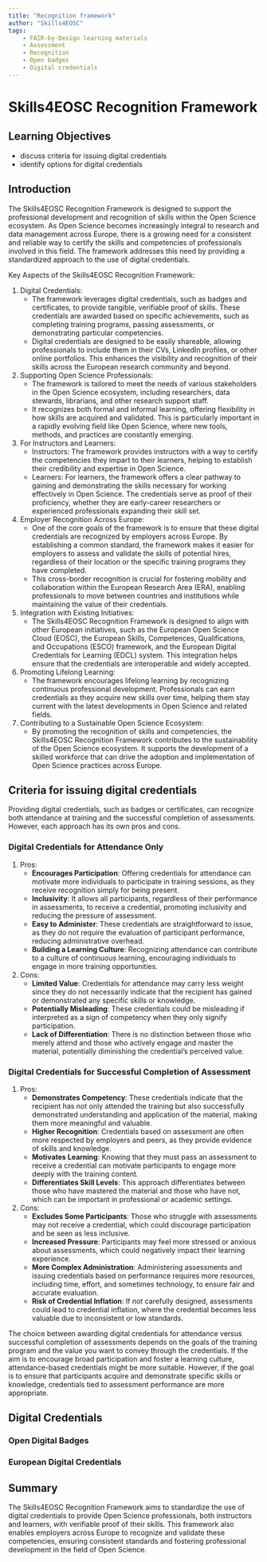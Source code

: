 ```yaml
---
title: "Recognition framework"
author: "Skills4EOSC"
tags: 
    - FAIR-by-Design learning materials
    - Assessment
    - Recognition
    - Open badges
    - Digital credentials
---
```


# Skills4EOSC Recognition Framework

## Learning Objectives

- discuss criteria for issuing digital credentials
- identify options for digital credentials


## Introduction

The Skills4EOSC Recognition Framework is designed to support the professional development and recognition of skills within the Open Science ecosystem. As Open Science becomes increasingly integral to research and data management across Europe, there is a growing need for a consistent and reliable way to certify the skills and competencies of professionals involved in this field. The framework addresses this need by providing a standardized approach to the use of digital credentials.

Key Aspects of the Skills4EOSC Recognition Framework:

1. Digital Credentials:
    - The framework leverages digital credentials, such as badges and certificates, to provide tangible, verifiable proof of skills. These credentials are awarded based on specific achievements, such as completing training programs, passing assessments, or demonstrating particular competencies.
	- Digital credentials are designed to be easily shareable, allowing professionals to include them in their CVs, LinkedIn profiles, or other online portfolios. This enhances the visibility and recognition of their skills across the European research community and beyond.
2. Supporting Open Science Professionals:
	- The framework is tailored to meet the needs of various stakeholders in the Open Science ecosystem, including researchers, data stewards, librarians, and other research support staff.
	- It recognizes both formal and informal learning, offering flexibility in how skills are acquired and validated. This is particularly important in a rapidly evolving field like Open Science, where new tools, methods, and practices are constantly emerging.
3. For Instructors and Learners:
	- Instructors: The framework provides instructors with a way to certify the competencies they impart to their learners, helping to establish their credibility and expertise in Open Science.
	- Learners: For learners, the framework offers a clear pathway to gaining and demonstrating the skills necessary for working effectively in Open Science. The credentials serve as proof of their proficiency, whether they are early-career researchers or experienced professionals expanding their skill set.
4. Employer Recognition Across Europe:
	- One of the core goals of the framework is to ensure that these digital credentials are recognized by employers across Europe. By establishing a common standard, the framework makes it easier for employers to assess and validate the skills of potential hires, regardless of their location or the specific training programs they have completed.
	- This cross-border recognition is crucial for fostering mobility and collaboration within the European Research Area (ERA), enabling professionals to move between countries and institutions while maintaining the value of their credentials.
5. Integration with Existing Initiatives:
	- The Skills4EOSC Recognition Framework is designed to align with other European initiatives, such as the European Open Science Cloud (EOSC), the European Skills, Competences, Qualifications, and Occupations (ESCO) framework, and the European Digital Credentials for Learning (EDCL) system. This integration helps ensure that the credentials are interoperable and widely accepted.
6. Promoting Lifelong Learning:
	- The framework encourages lifelong learning by recognizing continuous professional development. Professionals can earn credentials as they acquire new skills over time, helping them stay current with the latest developments in Open Science and related fields.
7. Contributing to a Sustainable Open Science Ecosystem:
	- By promoting the recognition of skills and competencies, the Skills4EOSC Recognition Framework contributes to the sustainability of the Open Science ecosystem. It supports the development of a skilled workforce that can drive the adoption and implementation of Open Science practices across Europe.




## Criteria for issuing digital credentials

Providing digital credentials, such as badges or certificates, can recognize both attendance at training and the successful completion of assessments. However, each approach has its own pros and cons.

### Digital Credentials for Attendance Only

1. Pros:
	- **Encourages Participation**: Offering credentials for attendance can motivate more individuals to participate in training sessions, as they receive recognition simply for being present.
	- **Inclusivity**: It allows all participants, regardless of their performance in assessments, to receive a credential, promoting inclusivity and reducing the pressure of assessment.
	- **Easy to Administer**: These credentials are straightforward to issue, as they do not require the evaluation of participant performance, reducing administrative overhead.
	- **Building a Learning Culture**: Recognizing attendance can contribute to a culture of continuous learning, encouraging individuals to engage in more training opportunities.
2. Cons:
	- **Limited Value**: Credentials for attendance may carry less weight since they do not necessarily indicate that the recipient has gained or demonstrated any specific skills or knowledge.
	- **Potentially Misleading**: These credentials could be misleading if interpreted as a sign of competency when they only signify participation.
	- **Lack of Differentiation**: There is no distinction between those who merely attend and those who actively engage and master the material, potentially diminishing the credential’s perceived value.

### Digital Credentials for Successful Completion of Assessment

1. Pros:
	- **Demonstrates Competency**: These credentials indicate that the recipient has not only attended the training but also successfully demonstrated understanding and application of the material, making them more meaningful and valuable.
	- **Higher Recognition**: Credentials based on assessment are often more respected by employers and peers, as they provide evidence of skills and knowledge.
	- **Motivates Learning**: Knowing that they must pass an assessment to receive a credential can motivate participants to engage more deeply with the training content.
	- **Differentiates Skill Levels**: This approach differentiates between those who have mastered the material and those who have not, which can be important in professional or academic settings.
2. Cons:
	- **Excludes Some Participants**: Those who struggle with assessments may not receive a credential, which could discourage participation and be seen as less inclusive.
	- **Increased Pressure**: Participants may feel more stressed or anxious about assessments, which could negatively impact their learning experience.
	- **More Complex Administration**: Administering assessments and issuing credentials based on performance requires more resources, including time, effort, and sometimes technology, to ensure fair and accurate evaluation.
	- **Risk of Credential Inflation**: If not carefully designed, assessments could lead to credential inflation, where the credential becomes less valuable due to inconsistent or low standards.


The choice between awarding digital credentials for attendance versus successful completion of assessments depends on the goals of the training program and the value you want to convey through the credentials. If the aim is to encourage broad participation and foster a learning culture, attendance-based credentials might be more suitable. However, if the goal is to ensure that participants acquire and demonstrate specific skills or knowledge, credentials tied to assessment performance are more appropriate.

## Digital Credentials

### Open Digital Badges

### European Digital Credentials

## Summary

The Skills4EOSC Recognition Framework aims to standardize the use of digital credentials to provide Open Science professionals, both instructors and learners, with verifiable proof of their skills. This framework also enables employers across Europe to recognize and validate these competencies, ensuring consistent standards and fostering professional development in the field of Open Science.
